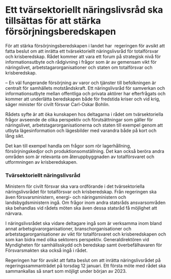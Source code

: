 # Ett tvärsektoriellt näringslivsråd ska tillsättas för att stärka försörjningsberedskapen

För att stärka försörjningsberedskapen i landet har  regeringen för avsikt att fatta beslut om att inrätta ett tvärsektoriellt näringslivsråd för totalförsvar och krisberedskap. Rådet kommer att vara ett forum på strategisk nivå för informationsutbyte och rådgivning i frågor som är av gemensam vikt för näringslivet, arbetstagarorganisationer och staten om totalförsvar och krisberedskap.

– En väl fungerande försörjning av varor och tjänster till befolkningen är centralt för samhällets motståndskraft. Ett näringslivsråd för samverkan och informationsutbyte mellan offentliga och privata aktörer har efterfrågats och kommer att underlätta beredskapen både för fredstida kriser och vid krig, säger minister för civilt försvar Carl-Oskar Bohlin.

Rådets syfte är att öka kunskapen hos deltagarna i rådet om tvärsektoriella frågor avseende de olika perspektiv och förutsättningar som gäller för näringslivet, arbetstagarorganisationerna och staten till exempel genom att utbyta lägesinformation och lägesbilder med varandra både på kort och lång sikt.

Det kan till exempel handla om frågor som rör lagerhållning, försörjningskedjor och produktionsomställning. Det kan också beröra andra områden som är relevanta om återuppbyggnaden av totalförsvaret och utformningen av krisberedskapen.

### Tvärsektoriellt näringslivsråd

Ministern för civilt försvar ska vara ordförande i det tvärsektoriella näringslivsrådet för totalförsvar och krisberedskap. Från regeringen ska även försvarsministern, energi- och näringsministern och landsbygdsministern ingå. Om frågor inom andra statsråds ansvarsområden ska behandlas vid rådets möten ska även dessa statsråd få möjlighet att närvara.

I näringslivsrådet ska vidare deltagare ingå som är verksamma inom bland annat arbetsgivarorganisationer, branschorganisationer och arbetstagarorganisationer av vikt för totalförsvaret och krisberedskapen och som kan bidra med olika sektorers perspektiv. Generaldirektören vid Myndigheten för samhällsskydd och beredskap samt överbefälhavaren för Försvarsmakten ska också ingå i rådet.

Regeringen har för avsikt att fatta beslut om att inrätta näringslivsrådet på regeringssammanträdet på torsdag 12 januari. Ett första möte med rådet ska sammankallas så snart som möjligt under början av 2023.
